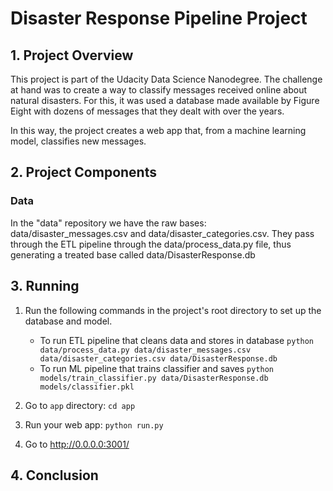 # Disaster Response Pipeline Project

## 1. Project Overview
This project is part of the Udacity Data Science Nanodegree. The challenge at hand was to create a way to classify messages received online about natural disasters. For this, it was used a database made available by Figure Eight with dozens of messages that they dealt with over the years.

In this way, the project creates a web app that, from a machine learning model, classifies new messages.

## 2. Project Components
### Data
In the "data" repository we have the raw bases: data/disaster_messages.csv and data/disaster_categories.csv.
They pass through the ETL pipeline through the data/process_data.py file, thus generating a treated base called data/DisasterResponse.db

## 3. Running

1. Run the following commands in the project's root directory to set up the database and model.

    - To run ETL pipeline that cleans data and stores in database
        `python data/process_data.py data/disaster_messages.csv data/disaster_categories.csv data/DisasterResponse.db`
    - To run ML pipeline that trains classifier and saves
        `python models/train_classifier.py data/DisasterResponse.db models/classifier.pkl`

2. Go to `app` directory: `cd app`

3. Run your web app: `python run.py`

4. Go to http://0.0.0.0:3001/

## 4. Conclusion
